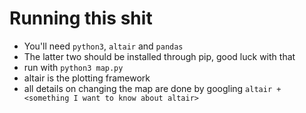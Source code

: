 # Running this shit
- You'll need `python3`, `altair` and `pandas`
- The latter two should be installed through pip, good luck with that
- run with `python3 map.py`
- altair is the plotting framework
- all details on changing the map are done by googling `altair + <something I want to know about altair>`